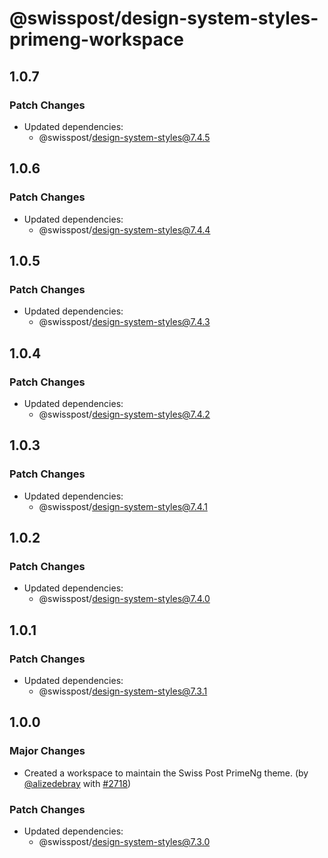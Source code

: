 # @swisspost/design-system-styles-primeng-workspace

## 1.0.7

### Patch Changes

- Updated dependencies:
  - @swisspost/design-system-styles@7.4.5

## 1.0.6

### Patch Changes

- Updated dependencies:
  - @swisspost/design-system-styles@7.4.4

## 1.0.5

### Patch Changes

- Updated dependencies:
  - @swisspost/design-system-styles@7.4.3

## 1.0.4

### Patch Changes

- Updated dependencies:
  - @swisspost/design-system-styles@7.4.2

## 1.0.3

### Patch Changes

- Updated dependencies:
  - @swisspost/design-system-styles@7.4.1

## 1.0.2

### Patch Changes

- Updated dependencies:
  - @swisspost/design-system-styles@7.4.0

## 1.0.1

### Patch Changes

- Updated dependencies:
  - @swisspost/design-system-styles@7.3.1

## 1.0.0

### Major Changes

- Created a workspace to maintain the Swiss Post PrimeNg theme. (by [@alizedebray](https://github.com/alizedebray) with [#2718](https://github.com/swisspost/design-system/pull/2718))

### Patch Changes

- Updated dependencies:
  - @swisspost/design-system-styles@7.3.0
